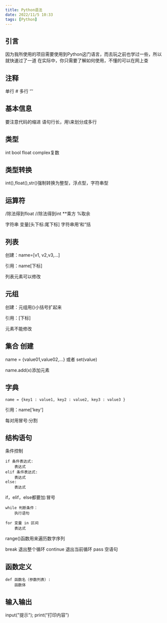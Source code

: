 ```yaml
---
title: Python语法
date: 2022/11/5 10:33
tags: [Python]
---
```

## 引言
因为我所使用的项目需要使用到Python这门语言，而去玩之前也学过一些，所以就快速过了一道
在实际中，你只需要了解如何使用，不懂的可以在网上查
## 注释
单行 #
多行 ‘’‘

## 基本信息
要注意代码的缩进
语句行长，用\来划分成多行

## 类型
int
bool
float complex复数

## 类型转换

int(),float(),str()强制转换为整型，浮点型，字符串型

## 运算符
/除法得到float
//除法得到int
**乘方
%取余

字符串
变量[头下标:尾下标]
字符串用‘和“括

## 列表
创建：name=[v1, v2,v3,...]

引用：name[下标]

列表元素可以修改

## 元组
创建：元组用()小括号扩起来

引用：[下标]

元素不能修改

## 集合 创建
name = {value01,value02,...}
或者
set(value)

name.add(x)添加元素
## 字典
```
name = {key1 : value1, key2 : value2, key3 : value3 }
```
引用：name['key']

每对用冒号:分割

## 结构语句
条件控制 
```
if 条件表达式:
    表达式
elif 条件表达式:
    表达式
else:
    表达式
```
if，elif，else都要加:冒号
```
while 判断条件：
    执行语句
```
```
for 变量 in 区间
    表达式
```
range()函数用来遍历数字序列

break 退出整个循环
continue 退出当前循环
pass 空语句

## 函数定义
```
def 函数名（参数列表）:
    函数体
```

## 输入输出
input("提示");
print(“打印内容”)

